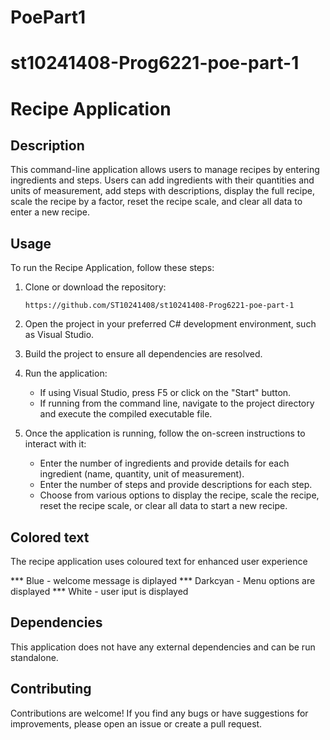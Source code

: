 # PoePart1
# st10241408-Prog6221-poe-part-1
# Recipe Application

## Description
This command-line application allows users to manage recipes by entering ingredients and steps. Users can add ingredients with their quantities and units of measurement, add steps with descriptions, display the full recipe, scale the recipe by a factor, reset the recipe scale, and clear all data to enter a new recipe.

## Usage
To run the Recipe Application, follow these steps:

1. Clone or download the repository:
   ```
   https://github.com/ST10241408/st10241408-Prog6221-poe-part-1
   ```

2. Open the project in your preferred C# development environment, such as Visual Studio.

3. Build the project to ensure all dependencies are resolved.

4. Run the application:
   - If using Visual Studio, press F5 or click on the "Start" button.
   - If running from the command line, navigate to the project directory and execute the compiled executable file.

5. Once the application is running, follow the on-screen instructions to interact with it:
   - Enter the number of ingredients and provide details for each ingredient (name, quantity, unit of measurement).
   - Enter the number of steps and provide descriptions for each step.
   - Choose from various options to display the recipe, scale the recipe, reset the recipe scale, or clear all data to start a new recipe.

## Colored text 
The recipe application uses coloured text for enhanced user experience

 *** Blue - welcome message is diplayed 
 *** Darkcyan - Menu options are displayed 
 *** White - user iput is displayed 

## Dependencies
This application does not have any external dependencies and can be run standalone.

## Contributing
Contributions are welcome! If you find any bugs or have suggestions for improvements, please open an issue or create a pull request.
